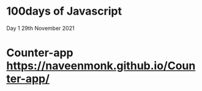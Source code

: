 # 100days of Javascript
Day 1 29th November 2021
# Counter-app https://naveenmonk.github.io/Counter-app/

